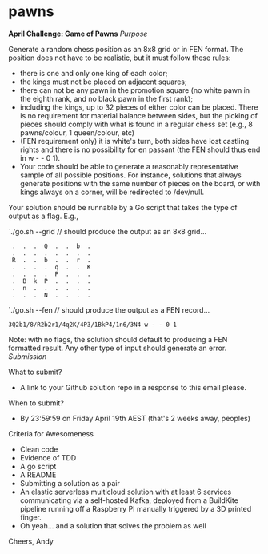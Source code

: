 # pawns

**April Challenge: Game of Pawns**
_Purpose_

Generate a random chess position as an 8x8 grid or in FEN format. The position does not have to be realistic, but it must follow these rules:

* there is one and only one king of each color;
* the kings must not be placed on adjacent squares;
* there can not be any pawn in the promotion square (no white pawn in the eighth rank, and no black pawn in the first rank);
* including the kings, up to 32 pieces of either color can be placed. There is no requirement for material balance between sides, but the picking of pieces should comply with what is found in a regular chess set (e.g., 8 pawns/colour, 1 queen/colour, etc)
* (FEN requirement only) it is white's turn, both sides have lost castling rights and there is no possibility for en passant (the FEN should thus end in w - - 0 1).
* Your code should be able to generate a reasonably representative sample of all possible positions.  For instance, solutions that always generate positions with the same number of pieces on the board, or with kings always on a corner, will be redirected to /dev/null. 

Your solution should be runnable by a Go script that takes the type of output as a flag.  E.g., 

`./go.sh --grid // should produce the output as an 8x8 grid...
```
 .  .  .  Q  .  .  b  . 
 .  .  .  .  .  .  .  . 
 R  .  .  b  .  .  r  . 
 .  .  .  .  q  .  .  K 
 .  .  .  .  P  .  .  . 
 .  B  k  P  .  .  .  . 
 .  n  .  .  .  .  .  . 
 .  .  .  N  .  .  .  . 
 ```
`./go.sh --fen // should produce the output as a FEN record...
```
3Q2b1/8/R2b2r1/4q2K/4P3/1BkP4/1n6/3N4 w - - 0 1
```
Note: with no flags, the solution should default to producing a FEN formatted result.  Any other type of input should generate an error.
_Submission_

What to submit?
* A link to your Github solution repo in a response to this email please.

When to submit?
* By 23:59:59 on Friday April 19th AEST (that's 2 weeks away, peoples)

Criteria for Awesomeness
* Clean code
* Evidence of TDD
* A go script
* A README
* Submitting a solution as a pair
* An elastic serverless multicloud solution with at least 6 services communicating via a self-hosted Kafka, deployed from a BuildKite pipeline running off a Raspberry PI manually triggered by a 3D printed finger.
* Oh yeah... and a solution that solves the problem as well

Cheers,
Andy
